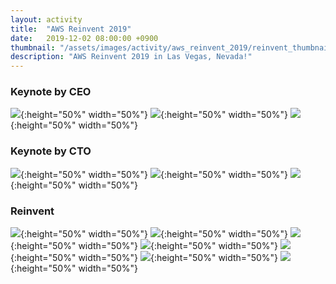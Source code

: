 ```yaml
---
layout: activity
title:  "AWS Reinvent 2019"
date:   2019-12-02 08:00:00 +0900
thumbnail: "/assets/images/activity/aws_reinvent_2019/reinvent_thumbnail.jpg"
description: "AWS Reinvent 2019 in Las Vegas, Nevada!"
---
```


### Keynote by CEO

![](/assets/images/activity/aws_reinvent_2019/CEO_Keynote_1.jpeg){:height="50%" width="50%"}
![](/assets/images/activity/aws_reinvent_2019/CEO_Keynote_2.jpeg){:height="50%" width="50%"}
![](/assets/images/activity/aws_reinvent_2019/CEO_Keynote_3.jpeg){:height="50%" width="50%"}

### Keynote by CTO
![](/assets/images/activity/aws_reinvent_2019/CTO_Keynote_1.jpeg){:height="50%" width="50%"}
![](/assets/images/activity/aws_reinvent_2019/CTO_Keynote.jpeg){:height="50%" width="50%"}
![](/assets/images/activity/aws_reinvent_2019/CTO_Keynote_3.jpeg){:height="50%" width="50%"}

### Reinvent
![](/assets/images/activity/aws_reinvent_2019/external.jpg){:height="50%" width="50%"}
![](/assets/images/activity/aws_reinvent_2019/reinvent-cloud.jpg){:height="50%" width="50%"}
![](/assets/images/activity/aws_reinvent_2019/waiting.jpg){:height="50%" width="50%"}
![](/assets/images/activity/aws_reinvent_2019/hjkim_awsReinvent2019.jpeg){:height="50%" width="50%"}
![](/assets/images/activity/aws_reinvent_2019/MGM_hotel.jpeg){:height="50%" width="50%"}
![](/assets/images/activity/aws_reinvent_2019/Practice_session_sample.jpeg){:height="50%" width="50%"}
![](/assets/images/activity/aws_reinvent_2019/Practice_session_sample2.jpeg){:height="50%" width="50%"}
